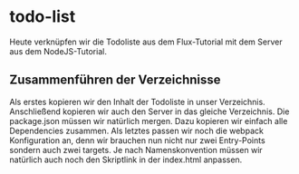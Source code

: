 # todo-list
Heute verknüpfen wir die Todoliste aus dem Flux-Tutorial mit dem Server aus dem NodeJS-Tutorial.

## Zusammenführen der Verzeichnisse
Als erstes kopieren wir den Inhalt der Todoliste in unser Verzeichnis.
Anschließend kopieren wir auch den Server in das gleiche Verzeichnis.
Die package.json müssen wir natürlich mergen. Dazu kopieren wir einfach alle Dependencies zusammen.
Als letztes passen wir noch die webpack Konfiguration an, denn wir brauchen nun nicht nur zwei Entry-Points sondern auch zwei targets.
Je nach Namenskonvention müssen wir natürlich auch noch den Skriptlink in der index.html anpassen.

## 